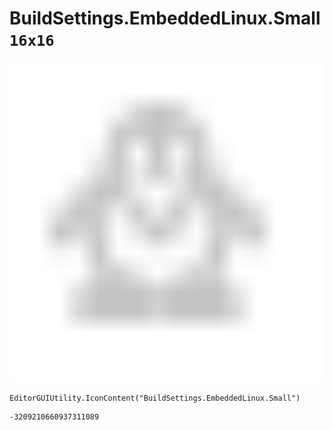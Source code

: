 # BuildSettings.EmbeddedLinux.Small `16x16`
<img src="/img/BuildSettings.EmbeddedLinux.Small.png" width=512 height=512>

``` CSharp
EditorGUIUtility.IconContent("BuildSettings.EmbeddedLinux.Small")
```
```
-3209210660937311089
```
